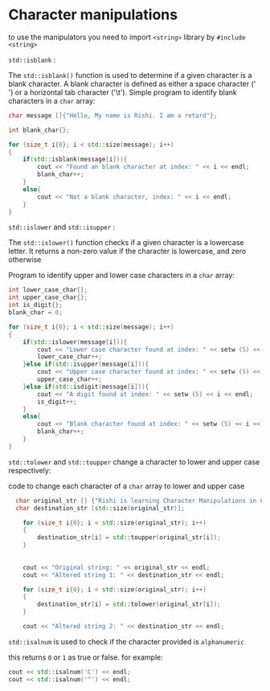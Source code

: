 # Character manipulations

to use the manipulators you need to import `<string>` library by `#include <string>`

`std::isblank` :

The `std::isblank()` function is used to determine if a given character is a blank character. A blank character is defined as either a space character (' ') or a horizontal tab character ('\t').
Simple program to identify blank characters in a `char` array: 

```cpp
char message []{"Hello, My name is Rishi. I am a retard"};

int blank_char{};

for (size_t i{0}; i < std::size(message); i++)
{
    if(std::isblank(message[i])){
        cout << "Found an blank character at index: " << i << endl;
        blank_char++;
    }
    else{
        cout << "Not a blank character, index: " << i << endl;
    }
}
```

`std::islower` and `std::isupper` :

The `std::islower()` function checks if a given character is a lowercase letter. It returns a non-zero value if the character is lowercase, and zero otherwise

Program to identify upper and lower case characters in a `char` array:

```cpp
int lower_case_char{};
int upper_case_char{};
int is_digit{};
blank_char = 0;

for (size_t i{0}; i < std::size(message); i++)
{
    if(std::islower(message[i])){
        cout << "Lower case character found at index: " << setw (5) << i << endl;
        lower_case_char++;
    }else if(std::isupper(message[i])){
        cout << "Upper case character found at index: " << setw (5) << i << endl;
        upper_case_char++;
    }else if(std::isdigit(message[i])){
        cout << "A digit found at index: " << setw (5) << i << endl;
        is_digit++;
    }
    else{
        cout << "Blank character found at index: " << setw (5) << i << endl;
        blank_char++;
    }
}
```

`std::tolower` and `std::toupper` change a character to lower and upper case respectively:

code to change each character of a `char` array to lower and upper case

```cpp
  char original_str [] {"Rishi is learning Character Manipulations in C++"};
  char destination_str [std::size(original_str)];

    for (size_t i{0}; i < std::size(original_str); i++)
    {
        destination_str[i] = std::toupper(original_str[i]);
    }
    
    
    cout << "Original string: " << original_str << endl;
    cout << "Altered string 1: " << destination_str << endl;

    for (size_t i{0}; i < std::size(original_str); i++)
    {
        destination_str[i] = std::tolower(original_str[i]);
    }

    cout << "Altered string 2: " << destination_str << endl;
```

`std::isalnum` is used to check if the character provided is `alphanumeric` 

this returns `0` or `1` as true or false. for example: 

```cpp
cout << std::isalnum('C') << endl;
cout << std::isalnum('^') << endl;
```